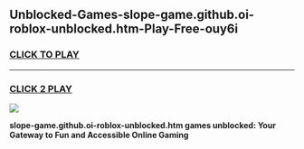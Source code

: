 
## Unblocked-Games-slope-game.github.oi-roblox-unblocked.htm-Play-Free-ouy6i
<h3>
<a href="https://premium76.site?title=slope-game.github.oi-roblox-unblocked.htm&ref=17A">CLICK TO PLAY</a></h3>
<hr>

<h3>
<a href="https://premium76.site?title=slope-game.github.oi-roblox-unblocked.htm&ref=17A">CLICK 2 PLAY</a>
  
</h3>

<a href="https://premium76.site?title=slope-game.github.oi-roblox-unblocked.htm&ref=17A"><img src="https://clearcache.store/games.png"></a>


**slope-game.github.oi-roblox-unblocked.htm games unblocked: Your Gateway to Fun and Accessible Online Gaming**
